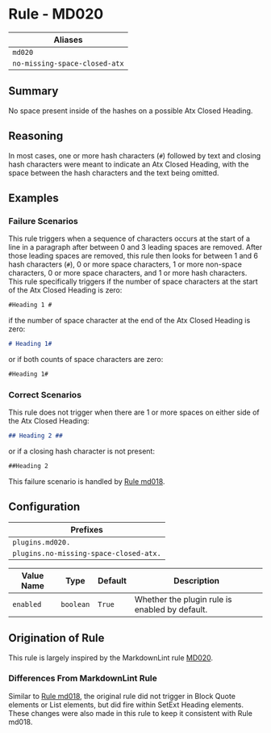# Rule - MD020

| Aliases |
| --- |
| `md020` |
| `no-missing-space-closed-atx` |

## Summary

No space present inside of the hashes on a possible Atx Closed Heading.

## Reasoning

In most cases, one or more hash characters (`#`) followed by text and closing
hash characters were meant to indicate an Atx Closed Heading, with the
space between the hash characters and the text being omitted.

## Examples

### Failure Scenarios

This rule triggers when a sequence of characters occurs at the start of a line in
a paragraph after between 0 and 3 leading spaces are removed.  After those leading
spaces are removed, this rule then looks for between 1 and 6 hash characters (`#`),
0 or more space characters, 1 or more non-space characters, 0 or more space
characters, and 1 or more hash characters.  This rule specifically triggers
if the number of space characters at the start of the Atx Closed Heading is zero:

```Markdown
#Heading 1 #
```

if the number of space character at the end of the Atx Closed Heading is zero:

```Markdown
# Heading 1#
```

or if both counts of space characters are zero:

```Markdown
#Heading 1#
```

### Correct Scenarios

This rule does not trigger when there are 1 or more spaces on either
side of the Atx Closed Heading:

```Markdown
## Heading 2 ##
```

or if a closing hash character is not present:

```Markdown
##Heading 2
```

This failure scenario is handled by
[Rule md018](https://github.com/jackdewinter/pymarkdown/blob/main/docs/rule_md018.md).

## Configuration

| Prefixes |
| --- |
| `plugins.md020.` |
| `plugins.no-missing-space-closed-atx.` |

| Value Name | Type | Default | Description |
| -- | -- | -- | -- |
| `enabled` | `boolean` | `True` | Whether the plugin rule is enabled by default. |

## Origination of Rule

This rule is largely inspired by the MarkdownLint rule
[MD020](https://github.com/DavidAnson/markdownlint/blob/master/doc/Rules.md#md020---no-space-inside-hashes-on-closed-atx-style-heading).

### Differences From MarkdownLint Rule

Similar to
[Rule md018](https://github.com/jackdewinter/pymarkdown/blob/main/docs/rule_md018.md),
the original rule did not trigger in Block Quote elements or
List elements, but did fire within SetExt Heading elements.  These
changes were also made in this rule to keep it consistent with
Rule md018.
